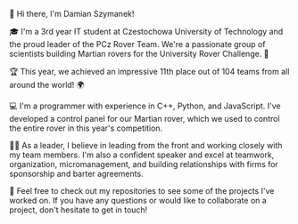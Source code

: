 👋 Hi there, I'm Damian Szymanek!

🎓 I'm a 3rd year IT student at Czestochowa University of Technology and the proud leader of the PCz Rover Team. We're a passionate group of scientists building Martian rovers for the University Rover Challenge. 🚀

🏆 This year, we achieved an impressive 11th place out of 104 teams from all around the world! 🌍

💻 I'm a programmer with experience in C++, Python, and JavaScript. I've developed a control panel for our Martian rover, which we used to control the entire rover in this year's competition.

👨‍💼 As a leader, I believe in leading from the front and working closely with my team members. I'm also a confident speaker and excel at teamwork, organization, micromanagement, and building relationships with firms for sponsorship and barter agreements.

🔭 Feel free to check out my repositories to see some of the projects I've worked on. If you have any questions or would like to collaborate on a project, don't hesitate to get in touch!
